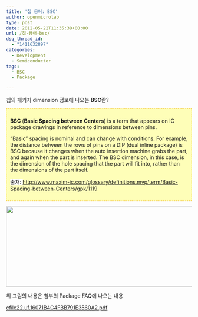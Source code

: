 ```yaml
---
title: '칩 용어: BSC'
author: openmicrolab
type: post
date: 2012-05-22T11:35:38+00:00
url: /칩-용어-bsc/
dsq_thread_id:
  - "1411632897"
categories:
  - Development
  - Semiconductor
tags:
  - BSC
  - Package

---
```

</p> 

칩의 패키지 dimension 정보에 나오는 **BSC**란?



<div class="txc-textbox" style="border: 1px dashed rgb(243, 197, 52); background-color: rgb(254, 254, 184); padding: 10px; ">
  <p>
    <b>BSC </b>(<b>Basic Spacing between Centers</b>) is a term that appears on IC package drawings in reference to dimensions between pins.
  </p>
  
  <p>
    &#8220;Basic&#8221; spacing is nominal and can change with conditions. For example, the distance between the rows of pins on a DIP (dual inline package) is BSC because it changes when the auto insertion machine grabs the part, and again when the part is inserted. The BSC dimension, in this case, is the dimension of the hole spacing that the part will fit into, rather than the dimensions of the part itself.
  </p>
  
  <p>
  </p>
  
  <p>
    <span style="background-color: rgb(255, 255, 255); ">출처:&nbsp;</span><a href="http://www.maxim-ic.com/glossary/definitions.mvp/term/Basic-Spacing-between-Centers/gpk/1119">http://www.maxim-ic.com/glossary/definitions.mvp/term/Basic-Spacing-between-Centers/gpk/1119</a>
  </p>
</div>

<p style="text-align: center; clear: none; float: none; ">
</p>

<p style="text-align: center; clear: none; float: none; ">
  <img loading="lazy" src="/images/1/cfile27.uf.205C7B364FBB79700840BC.png" class="aligncenter" width="636" height="219" filename="bsc.png" filemime="image/jpeg" />
</p>

위 그림의 내용은 첨부의 Package FAQ에 나오는 내용

<a href="/images/1/cfile22.uf.16071B4C4FBB791E3560A2.pdf" class="aligncenter" filename="PackageFAQ.pdf" filemime="application/pdf" /> cfile22.uf.16071B4C4FBB791E3560A2.pdf</a>

</p>